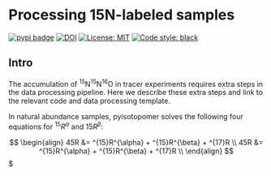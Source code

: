 # Processing 15N-labeled samples

[![pypi badge](https://img.shields.io/pypi/v/pyisotopomer.svg?style=popout)](https://pypi.org/project/pyisotopomer)
[![DOI](https://zenodo.org/badge/DOI/10.5281/zenodo.5031218.svg)](https://doi.org/10.5281/zenodo.5031218)
[![License: MIT](https://img.shields.io/badge/License-MIT-blue.svg)](https://opensource.org/licenses/MIT)
[![Code style: black](https://img.shields.io/badge/code%20style-black-000000.svg)](https://github.com/psf/black)


## Intro

The accumulation of <sup>15</sup>N<sup>15</sup>N<sup>16</sup>O in tracer experiments requires extra steps in the data processing pipeline. Here we describe these extra steps and link to the relevant code and data processing template.


In natural abundance samples, pyisotopomer solves the following four equations for $^{15}R^{\alpha}$ and ${15}R^{\beta}$:

$$
\begin{align}
 45R &= ^{15}R^{\alpha} + ^{15}R^{\beta} + ^{17}R \\
 45R &= ^{15}R^{\alpha} + ^{15}R^{\beta} + ^{17}R \\
\end{align}
$$$